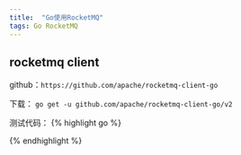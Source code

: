 ```yaml
---
title:  "Go使用RocketMQ"
tags: Go RocketMQ
---
```

## rocketmq client
github：```https://github.com/apache/rocketmq-client-go```

下载： ```go get -u github.com/apache/rocketmq-client-go/v2```


测试代码：
{% highlight go %}

{% endhighlight %}
